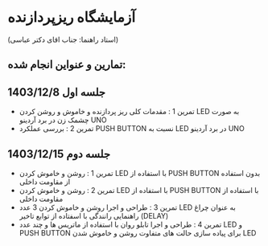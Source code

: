 # آزمایشگاه ریزپردازنده
(استاد راهنما: جناب اقای دکتر عباسی)
## تمارین و عنواین انجام شده:
## جلسه اول 1403/12/8
* تمرین 1 : مقدمات کلی ریز پردازنده و خاموش و روشن کردن LED به صورت چشمک زن در برد آردینو UNO
* تمرین 2 :  بررسی عملکرد PUSH BUTTON نسبت به LED در برد آردینو UNO
## جلسه دوم 1403/12/15
* تمرین 1 : روشن و خاموش کردن LED با استفاده از PUSH BUTTON بدون استفاده از مقاومت داخلی
* تمرین 2 : روشن و خاموش کردن LED با استفاده از PUSH BUTTON با استفاده از مقاومت داخلی
* تمرین 3 : طراحی و اجرا روشن و خاموش کردن 3 عدد LED به عنوان چراغ راهنمایی رانندگی با اسفتاده از توابع تاخیر (DELAY)
* تمرین 4 : طراحی و اجرا تابلو روان با استفاده از ماتریس ها و چند عدد LED و PUSH BUTTON برای پیاده سازی حالت های متفاوت روشن و خاموش شدن LED 
